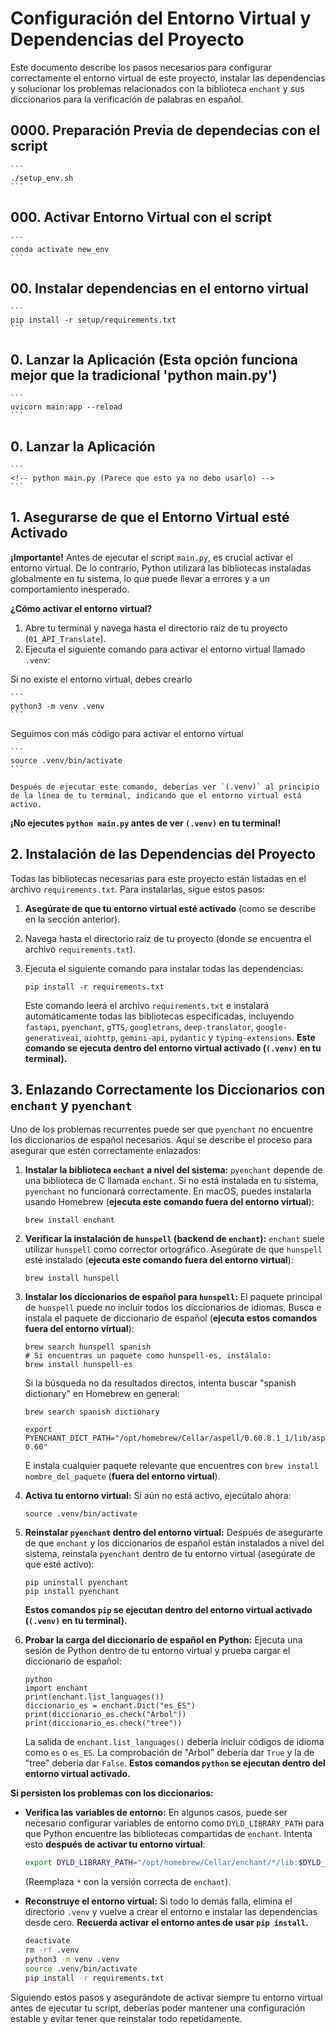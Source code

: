 # Configuración del Entorno Virtual y Dependencias del Proyecto

Este documento describe los pasos necesarios para configurar correctamente el entorno virtual de este proyecto, instalar las dependencias y solucionar los problemas relacionados con la biblioteca `enchant` y sus diccionarios para la verificación de palabras en español.

## 0000. Preparación Previa de dependecias con el script

    ```
    ./setup_env.sh
    ```

## 000. Activar Entorno Virtual con el script

    ```
    conda activate new_env
    ```

## 00. Instalar dependencias en el entorno virtual

    ```
    pip install -r setup/requirements.txt
    ```

## 0. Lanzar la Aplicación (Esta opción funciona mejor que la tradicional 'python main.py')

    ```
    uvicorn main:app --reload
    ```

## 0. Lanzar la Aplicación

    ```
    <!-- python main.py (Parece que esto ya no debo usarlo) -->
    ```

## 1. Asegurarse de que el Entorno Virtual esté Activado

**¡Importante!** Antes de ejecutar el script `main.py`, es crucial activar el entorno virtual. De lo contrario, Python utilizará las bibliotecas instaladas globalmente en tu sistema, lo que puede llevar a errores y a un comportamiento inesperado.

**¿Cómo activar el entorno virtual?**

1.  Abre tu terminal y navega hasta el directorio raíz de tu proyecto (`01_API_Translate`).
2.  Ejecuta el siguiente comando para activar el entorno virtual llamado `.venv`:

Si no existe el entorno virtual, debes crearlo

    ```
    python3 -m venv .venv
    ```

Seguimos con más código para activar el entorno virtual

    ```
    source .venv/bin/activate
    ```

    Después de ejecutar este comando, deberías ver `(.venv)` al principio de la línea de tu terminal, indicando que el entorno virtual está activo.

**¡No ejecutes `python main.py` antes de ver `(.venv)` en tu terminal!**

## 2. Instalación de las Dependencias del Proyecto

Todas las bibliotecas necesarias para este proyecto están listadas en el archivo `requirements.txt`. Para instalarlas, sigue estos pasos:

1.  **Asegúrate de que tu entorno virtual esté activado** (como se describe en la sección anterior).
2.  Navega hasta el directorio raíz de tu proyecto (donde se encuentra el archivo `requirements.txt`).
3.  Ejecuta el siguiente comando para instalar todas las dependencias:

    ```
    pip install -r requirements.txt
    ```

    Este comando leerá el archivo `requirements.txt` e instalará automáticamente todas las bibliotecas especificadas, incluyendo `fastapi`, `pyenchant`, `gTTS`, `googletrans`, `deep-translator`, `google-generativeai`, `aiohttp`, `gemini-api`, `pydantic` y `typing-extensions`. **Este comando se ejecuta dentro del entorno virtual activado (`(.venv)` en tu terminal).**

## 3. Enlazando Correctamente los Diccionarios con `enchant` y `pyenchant`

Uno de los problemas recurrentes puede ser que `pyenchant` no encuentre los diccionarios de español necesarios. Aquí se describe el proceso para asegurar que estén correctamente enlazados:

1.  **Instalar la biblioteca `enchant` a nivel del sistema:** `pyenchant` depende de una biblioteca de C llamada `enchant`. Si no está instalada en tu sistema, `pyenchant` no funcionará correctamente. En macOS, puedes instalarla usando Homebrew (**ejecuta este comando fuera del entorno virtual**):

    ```
    brew install enchant
    ```

2.  **Verificar la instalación de `hunspell` (backend de `enchant`):** `enchant` suele utilizar `hunspell` como corrector ortográfico. Asegúrate de que `hunspell` esté instalado (**ejecuta este comando fuera del entorno virtual**):

    ```
    brew install hunspell
    ```

3.  **Instalar los diccionarios de español para `hunspell`:** El paquete principal de `hunspell` puede no incluir todos los diccionarios de idiomas. Busca e instala el paquete de diccionario de español (**ejecuta estos comandos fuera del entorno virtual**):

    ```
    brew search hunspell spanish
    # Si encuentras un paquete como hunspell-es, instálalo:
    brew install hunspell-es
    ```

    Si la búsqueda no da resultados directos, intenta buscar "spanish dictionary" en Homebrew en general:

    ```
    brew search spanish dictionary
    ```

    ```
    export PYENCHANT_DICT_PATH="/opt/homebrew/Cellar/aspell/0.60.8.1_1/lib/aspell-0.60"

    ```

    E instala cualquier paquete relevante que encuentres con `brew install nombre_del_paquete` (**fuera del entorno virtual**).

4.  **Activa tu entorno virtual:** Si aún no está activo, ejecútalo ahora:

    ```
    source .venv/bin/activate
    ```

5.  **Reinstalar `pyenchant` dentro del entorno virtual:** Después de asegurarte de que `enchant` y los diccionarios de español están instalados a nivel del sistema, reinstala `pyenchant` dentro de tu entorno virtual (asegúrate de que esté activo):

    ```
    pip uninstall pyenchant
    pip install pyenchant
    ```

    **Estos comandos `pip` se ejecutan dentro del entorno virtual activado (`(.venv)` en tu terminal).**

6.  **Probar la carga del diccionario de español en Python:** Ejecuta una sesión de Python dentro de tu entorno virtual y prueba cargar el diccionario de español:

    ```
    python
    import enchant
    print(enchant.list_languages())
    diccionario_es = enchant.Dict("es_ES")
    print(diccionario_es.check("Arbol"))
    print(diccionario_es.check("tree"))
    ```

    La salida de `enchant.list_languages()` debería incluir códigos de idioma como `es` o `es_ES`. La comprobación de "Arbol" debería dar `True` y la de "tree" debería dar `False`. **Estos comandos `python` se ejecutan dentro del entorno virtual activado.**

**Si persisten los problemas con los diccionarios:**

- **Verifica las variables de entorno:** En algunos casos, puede ser necesario configurar variables de entorno como `DYLD_LIBRARY_PATH` para que Python encuentre las bibliotecas compartidas de `enchant`. Intenta esto **después de activar tu entorno virtual**:

  ```bash
  export DYLD_LIBRARY_PATH="/opt/homebrew/Cellar/enchant/*/lib:$DYLD_LIBRARY_PATH"
  ```

  (Reemplaza `*` con la versión correcta de `enchant`).

- **Reconstruye el entorno virtual:** Si todo lo demás falla, elimina el directorio `.venv` y vuelve a crear el entorno e instalar las dependencias desde cero. **Recuerda activar el entorno antes de usar `pip install`.**

  ```bash
  deactivate
  rm -rf .venv
  python3 -m venv .venv
  source .venv/bin/activate
  pip install -r requirements.txt
  ```

Siguiendo estos pasos y asegurándote de activar siempre tu entorno virtual antes de ejecutar tu script, deberías poder mantener una configuración estable y evitar tener que reinstalar todo repetidamente.

